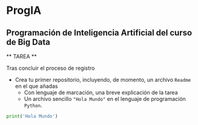 # ProgIA

## Programación de Inteligencia Artificial del curso de Big Data

** TAREA **

Tras concluir el proceso de registro
* Crea tu primer repositorio, incluyendo, de momento, un archivo ``Readme`` en el que añadas
  * Con lenguaje de marcación, una breve explicación de la tarea
  * Un archivo sencillo ``"Hola Mundo"`` en el lenguaje de programación ``Python``.  

```python
print('Hola Mundo')
```
